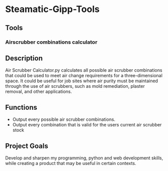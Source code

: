 # Steamatic-Gipp-Tools

## Tools
### Airscrubber combinations calculator
## Description
Air Scrubber Calculator.py calculates all possible air scrubber combinations that could be used to meet air change requirements for a three-dimensional space. It could be useful for job sites where air purity must be 
maintained through the use of air scrubbers, such as mold remediation, plaster removal, and other applications.
## Functions
- Output every possible air scrubber combinations. 
- Output every combination that is valid for the users current air scrubber stock
## Project Goals
Develop and sharpen my programming, python and web development skills, while creating a product that may be useful in certain contexts. 
